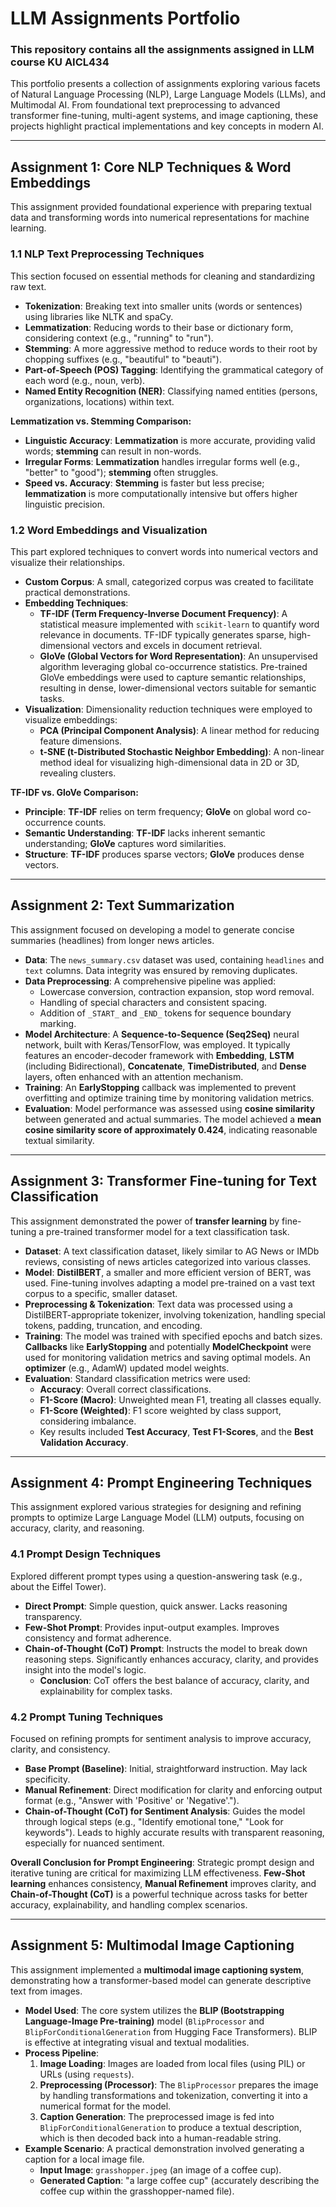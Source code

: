 
# LLM Assignments Portfolio
### This repository contains all the assignments assigned in LLM course KU AICL434
This portfolio presents a collection of assignments exploring various facets of Natural Language Processing (NLP), Large Language Models (LLMs), and Multimodal AI. From foundational text preprocessing to advanced transformer fine-tuning, multi-agent systems, and image captioning, these projects highlight practical implementations and key concepts in modern AI.

---

## Assignment 1: Core NLP Techniques & Word Embeddings

This assignment provided foundational experience with preparing textual data and transforming words into numerical representations for machine learning.

### 1.1 NLP Text Preprocessing Techniques

This section focused on essential methods for cleaning and standardizing raw text.

-   **Tokenization**: Breaking text into smaller units (words or sentences) using libraries like NLTK and spaCy.
-   **Lemmatization**: Reducing words to their base or dictionary form, considering context (e.g., "running" to "run").
-   **Stemming**: A more aggressive method to reduce words to their root by chopping suffixes (e.g., "beautiful" to "beauti").
-   **Part-of-Speech (POS) Tagging**: Identifying the grammatical category of each word (e.g., noun, verb).
-   **Named Entity Recognition (NER)**: Classifying named entities (persons, organizations, locations) within text.

**Lemmatization vs. Stemming Comparison:**
-   **Linguistic Accuracy**: **Lemmatization** is more accurate, providing valid words; **stemming** can result in non-words.
-   **Irregular Forms**: **Lemmatization** handles irregular forms well (e.g., "better" to "good"); **stemming** often struggles.
-   **Speed vs. Accuracy**: **Stemming** is faster but less precise; **lemmatization** is more computationally intensive but offers higher linguistic precision.

### 1.2 Word Embeddings and Visualization

This part explored techniques to convert words into numerical vectors and visualize their relationships.

-   **Custom Corpus**: A small, categorized corpus was created to facilitate practical demonstrations.
-   **Embedding Techniques**:
    -   **TF-IDF (Term Frequency-Inverse Document Frequency)**: A statistical measure implemented with `scikit-learn` to quantify word relevance in documents. TF-IDF typically generates sparse, high-dimensional vectors and excels in document retrieval.
    -   **GloVe (Global Vectors for Word Representation)**: An unsupervised algorithm leveraging global co-occurrence statistics. Pre-trained GloVe embeddings were used to capture semantic relationships, resulting in dense, lower-dimensional vectors suitable for semantic tasks.
-   **Visualization**: Dimensionality reduction techniques were employed to visualize embeddings:
    -   **PCA (Principal Component Analysis)**: A linear method for reducing feature dimensions.
    -   **t-SNE (t-Distributed Stochastic Neighbor Embedding)**: A non-linear method ideal for visualizing high-dimensional data in 2D or 3D, revealing clusters.

**TF-IDF vs. GloVe Comparison:**
-   **Principle**: **TF-IDF** relies on term frequency; **GloVe** on global word co-occurrence counts.
-   **Semantic Understanding**: **TF-IDF** lacks inherent semantic understanding; **GloVe** captures word similarities.
-   **Structure**: **TF-IDF** produces sparse vectors; **GloVe** produces dense vectors.

---

## Assignment 2: Text Summarization

This assignment focused on developing a model to generate concise summaries (headlines) from longer news articles.

-   **Data**: The `news_summary.csv` dataset was used, containing `headlines` and `text` columns. Data integrity was ensured by removing duplicates.
-   **Data Preprocessing**: A comprehensive pipeline was applied:
    -   Lowercase conversion, contraction expansion, stop word removal.
    -   Handling of special characters and consistent spacing.
    -   Addition of `_START_` and `_END_` tokens for sequence boundary marking.
-   **Model Architecture**: A **Sequence-to-Sequence (Seq2Seq)** neural network, built with Keras/TensorFlow, was employed. It typically features an encoder-decoder framework with **Embedding**, **LSTM** (including Bidirectional), **Concatenate**, **TimeDistributed**, and **Dense** layers, often enhanced with an attention mechanism.
-   **Training**: An **EarlyStopping** callback was implemented to prevent overfitting and optimize training time by monitoring validation metrics.
-   **Evaluation**: Model performance was assessed using **cosine similarity** between generated and actual summaries. The model achieved a **mean cosine similarity score of approximately 0.424**, indicating reasonable textual similarity.

---

## Assignment 3: Transformer Fine-tuning for Text Classification

This assignment demonstrated the power of **transfer learning** by fine-tuning a pre-trained transformer model for a text classification task.

-   **Dataset**: A text classification dataset, likely similar to AG News or IMDb reviews, consisting of news articles categorized into various classes.
-   **Model**: **DistilBERT**, a smaller and more efficient version of BERT, was used. Fine-tuning involves adapting a model pre-trained on a vast text corpus to a specific, smaller dataset.
-   **Preprocessing & Tokenization**: Text data was processed using a DistilBERT-appropriate tokenizer, involving tokenization, handling special tokens, padding, truncation, and encoding.
-   **Training**: The model was trained with specified epochs and batch sizes. **Callbacks** like **EarlyStopping** and potentially **ModelCheckpoint** were used for monitoring validation metrics and saving optimal models. An **optimizer** (e.g., AdamW) updated model weights.
-   **Evaluation**: Standard classification metrics were used:
    -   **Accuracy**: Overall correct classifications.
    -   **F1-Score (Macro)**: Unweighted mean F1, treating all classes equally.
    -   **F1-Score (Weighted)**: F1 score weighted by class support, considering imbalance.
    -   Key results included **Test Accuracy**, **Test F1-Scores**, and the **Best Validation Accuracy**.

---

## Assignment 4: Prompt Engineering Techniques

This assignment explored various strategies for designing and refining prompts to optimize Large Language Model (LLM) outputs, focusing on accuracy, clarity, and reasoning.

### 4.1 Prompt Design Techniques

Explored different prompt types using a question-answering task (e.g., about the Eiffel Tower).

-   **Direct Prompt**: Simple question, quick answer. Lacks reasoning transparency.
-   **Few-Shot Prompt**: Provides input-output examples. Improves consistency and format adherence.
-   **Chain-of-Thought (CoT) Prompt**: Instructs the model to break down reasoning steps. Significantly enhances accuracy, clarity, and provides insight into the model's logic.
    -   **Conclusion**: CoT offers the best balance of accuracy, clarity, and explainability for complex tasks.

### 4.2 Prompt Tuning Techniques

Focused on refining prompts for sentiment analysis to improve accuracy, clarity, and consistency.

-   **Base Prompt (Baseline)**: Initial, straightforward instruction. May lack specificity.
-   **Manual Refinement**: Direct modification for clarity and enforcing output format (e.g., "Answer with 'Positive' or 'Negative'.").
-   **Chain-of-Thought (CoT) for Sentiment Analysis**: Guides the model through logical steps (e.g., "Identify emotional tone," "Look for keywords"). Leads to highly accurate results with transparent reasoning, especially for nuanced sentiment.

**Overall Conclusion for Prompt Engineering**: Strategic prompt design and iterative tuning are critical for maximizing LLM effectiveness. **Few-Shot learning** enhances consistency, **Manual Refinement** improves clarity, and **Chain-of-Thought (CoT)** is a powerful technique across tasks for better accuracy, explainability, and handling complex scenarios.

---

## Assignment 5: Multimodal Image Captioning

This assignment implemented a **multimodal image captioning system**, demonstrating how a transformer-based model can generate descriptive text from images.

-   **Model Used**: The core system utilizes the **BLIP (Bootstrapping Language-Image Pre-training)** model (`BlipProcessor` and `BlipForConditionalGeneration` from Hugging Face Transformers). BLIP is effective at integrating visual and textual modalities.
-   **Process Pipeline**:
    1.  **Image Loading**: Images are loaded from local files (using PIL) or URLs (using `requests`).
    2.  **Preprocessing (Processor)**: The `BlipProcessor` prepares the image by handling transformations and tokenization, converting it into a numerical format for the model.
    3.  **Caption Generation**: The preprocessed image is fed into `BlipForConditionalGeneration` to produce a textual description, which is then decoded back into a human-readable string.
-   **Example Scenario**: A practical demonstration involved generating a caption for a local image file.
    -   **Input Image**: `grasshopper.jpeg` (an image of a coffee cup).
    -   **Generated Caption**: "a large coffee cup" (accurately describing the coffee cup within the grasshopper-named file).